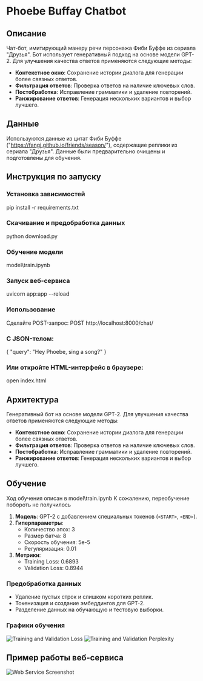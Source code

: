 # Phoebe Buffay Chatbot

## Описание
Чат-бот, имитирующий манеру речи персонажа Фиби Буффе из сериала "Друзья". Бот использует генеративный подход на основе модели GPT-2. Для улучшения качества ответов применяются следующие методы:
- **Контекстное окно**: Сохранение истории диалога для генерации более связных ответов.
- **Фильтрация ответов**: Проверка ответов на наличие ключевых слов.
- **Постобработка**: Исправление грамматики и удаление повторений.
- **Ранжирование ответов**: Генерация нескольких вариантов и выбор лучшего.

## Данные
Используются данные из цитат Фиби Буффе ("https://fangj.github.io/friends/season/"), содержащие реплики из сериала "Друзья". Данные были предварительно очищены и подготовлены для обучения.

## Инструкция по запуску

### Установка зависимостей
pip install -r requirements.txt
### Скачивание и предобработка данных
python download.py
### Обучение модели
model\train.ipynb
### Запуск веб-сервиса
uvicorn app:app --reload
### Использование
Сделайте POST-запрос:
POST http://localhost:8000/chat/
### С JSON-телом:
{
  "query": "Hey Phoebe, sing a song?"
}
### Или откройте HTML-интерфейс в браузере:
open index.html

## Архитектура
Генеративный бот на основе модели GPT-2. Для улучшения качества ответов применяются следующие методы:
- **Контекстное окно**: Сохранение истории диалога для генерации более связных ответов.
- **Фильтрация ответов**: Проверка ответов на наличие ключевых слов.
- **Постобработка**: Исправление грамматики и удаление повторений.
- **Ранжирование ответов**: Генерация нескольких вариантов и выбор лучшего.

## Обучение
Ход обучения описан в model\train.ipynb
К сожалению, переобучение побороть не получилось

1. **Модель**: GPT-2 с добавлением специальных токенов (`<START>`, `<END>`).
2. **Гиперпараметры**:
   - Количество эпох: 3
   - Размер батча: 8
   - Скорость обучения: 5e-5
   - Регуляризация: 0.01
3. **Метрики**:
   - Training Loss: 0.6893
   - Validation Loss: 0.8944

### Предобработка данных
- Удаление пустых строк и слишком коротких реплик.
- Токенизация и создание эмбеддингов для GPT-2.
- Разделение данных на обучающую и тестовую выборки.

### Графики обучения
![Training and Validation Loss](./model/training_loss.png)
![Training and Validation Perplexity](./model/training_perplexity.png)


## Пример работы веб-сервиса
![Web Service Screenshot](./screenshots/web_service.png)


